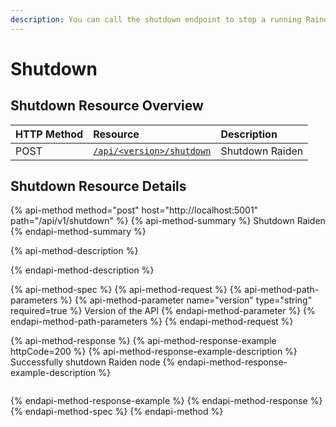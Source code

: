 ```yaml
---
description: You can call the shutdown endpoint to stop a running Rainde node.
---
```


# Shutdown

## Shutdown Resource Overview

| HTTP Method | Resource | Description |
| :--- | :--- | :--- |
| POST | [`/api/<version>/shutdown`](shutdown.md#shutdown-resource-details) | Shutdown Raiden |

## Shutdown Resource Details

{% api-method method="post" host="http://localhost:5001" path="/api/v1/shutdown" %}
{% api-method-summary %}
Shutdown Raiden
{% endapi-method-summary %}

{% api-method-description %}

{% endapi-method-description %}

{% api-method-spec %}
{% api-method-request %}
{% api-method-path-parameters %}
{% api-method-parameter name="version" type="string" required=true %}
Version of the API
{% endapi-method-parameter %}
{% endapi-method-path-parameters %}
{% endapi-method-request %}

{% api-method-response %}
{% api-method-response-example httpCode=200 %}
{% api-method-response-example-description %}
Successfully shutdown Raiden node
{% endapi-method-response-example-description %}

```

```
{% endapi-method-response-example %}
{% endapi-method-response %}
{% endapi-method-spec %}
{% endapi-method %}

